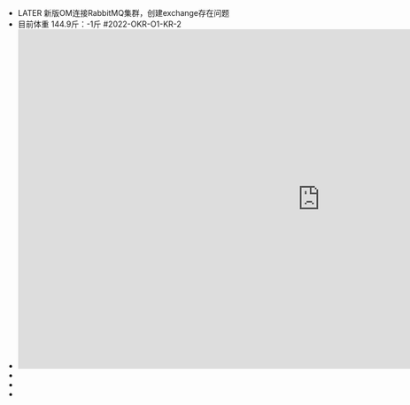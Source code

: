 - LATER 新版OM连接RabbitMQ集群，创建exchange存在问题
- 目前体重 144.9斤：-1斤 #2022-OKR-O1-KR-2
- <iframe width="1090" height="613" src="https://www.youtube.com/embed/qtN7qqdeTwU" title="YouTube video player" frameborder="0" allow="accelerometer; autoplay; clipboard-write; encrypted-media; gyroscope; picture-in-picture" allowfullscreen></iframe>
-
-
-